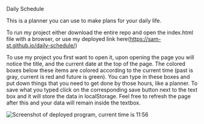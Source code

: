 Daily Schedule

This is a planner you can use to make plans for your daily life.

To run my project either download the entire repo and open the index.html file with a browser, or use my deployed link here(https://sam-st.github.io/daily-schedule/)

To use my project you first want to open it, upon opening the page you will notice the title, and the current date at the top of the page. The colored boxes below these items are colored according to the current time (past is gray, current is red and future is green). You can type in these boxes and put down things that you need to get done by those hours, like a planner. To save what you typed click on the corresponding save button next to the text box and it will store the data in localStorage. Feel free to refresh the page after this and your data will remain inside the textbox.

![Screenshot of deployed program, current time is 11:56](https://github.com/sam-st/daily-schedule/assets/52641515/e854a8a3-6fd8-4016-99b7-7a5fc501563d)
